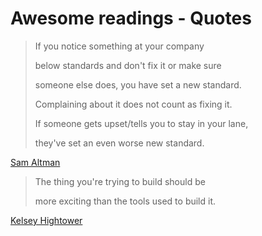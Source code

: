 # Awesome readings - Quotes

> If you notice something at your company
>
> below standards and don't fix it or make sure
>
> someone else does, you have set a new standard.
>
> Complaining about it does not count as fixing it.
>
> If someone gets upset/tells you to stay in your lane,
>
> they've set an even worse new standard.

[Sam Altman](https://twitter.com/sama/status/1027272580925935616?lang=en)


> The thing you're trying to build should be
>
> more exciting than the tools used to build it.

[Kelsey Hightower](https://twitter.com/kelseyhightower/status/1105135408369684481?ref_src=twsrc%5Etfw%7Ctwcamp%5Etweetembed%7Ctwterm%5E1105135408369684481&ref_url=https%3A%2F%2Fwww.kontena.io%2Fpharos%2F)
